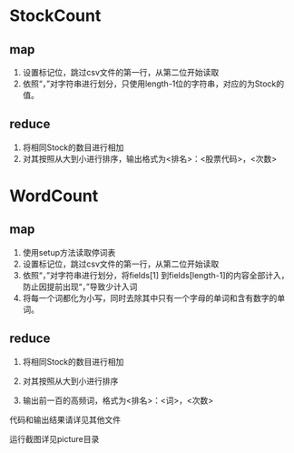 # StockCount

## map

1. 设置标记位，跳过csv文件的第一行，从第二位开始读取
2. 依照“，”对字符串进行划分，只使用length-1位的字符串，对应的为Stock的值。

## reduce

1. 将相同Stock的数目进行相加
2. 对其按照从大到小进行排序，输出格式为<排名>：<股票代码>，<次数>





# WordCount

## map

1. 使用setup方法读取停词表
2. 设置标记位，跳过csv文件的第一行，从第二位开始读取
3. 依照“，”对字符串进行划分，将fields[1] 到fields[length-1]的内容全部计入，防止因提前出现“，”导致少计入词
4. 将每一个词都化为小写，同时去除其中只有一个字母的单词和含有数字的单词。

## reduce

1. 将相同Stock的数目进行相加

2. 对其按照从大到小进行排序

3. 输出前一百的高频词，格式为<排名>：<词>，<次数>

   



代码和输出结果请详见其他文件

运行截图详见picture目录














